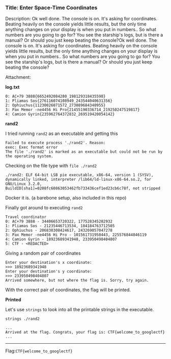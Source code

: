 ### Title: Enter Space-Time Coordinates

Description: Ok well done. The console is on. It's asking for coordinates. Beating heavily on the console yields little results, but the only time anything changes on your display is when you put in numbers.. So what numbers are you going to go for?  You see the starship's logs, but is there a manual? Or should you just keep beating the console?Ok well done. The console is on. It's asking for coordinates. Beating heavily on the console yields little results, but the only time anything changes on your display is when you put in numbers.. So what numbers are you going to go for?  You see the starship's logs, but is there a manual? Or should you just keep beating the console?

Attachment:

**log.txt**
```
0: AC+79 3888{6652492084280_198129318435598}
1: Pliamas Sos{276116074108949_243544040631356}
2: Ophiuchus{11230026071572_273089684340955}
3: Pax Memor -ne4456 Hi Pro{21455190336714_219250247519817}
4: Camion Gyrin{235962764372832_269519420054142}
```

**rand2**

I tried running `rand2` as an executable and getting this
```
Failed to execute process './rand2'. Reason:
exec: Exec format error
The file './rand2' is marked as an executable but could not be run by the operating system.
```

Checking on the file type with `file ./rand2`
```
./rand2: ELF 64-bit LSB pie executable, x86-64, version 1 (SYSV), dynamically linked, interpreter /lib64/ld-linux-x86-64.so.2, for GNU/Linux 3.2.0, BuildID[sha1]=0208fc60863053462fb733436cef1ed23cb6c78f, not stripped
```

Docker it is. (a barebone setup, also included in this repo)

Finally got around to executing `rand2`

```
Travel coordinator
0: AC+79 3888 - 34406653720322, 177528345282932
1: Pliamas Sos - 21235446713534, 184184763712505
2: Ophiuchus - 206830308424617, 243269057047278
3: Pax Memor -ne4456 Hi Pro - 101561731958443, 225576844846119
4: Camion Gyrin - 18923689341948, 233950498404807
5: CTF - <REDACTED>
```

Giving a random pair of coordinates 

```
Enter your destination's x coordinate:
>>> 18923689341948  
Enter your destination's y coordinate:
>>> 233950498404807
Arrived somewhere, but not where the flag is. Sorry, try again.
```

With the correct pair of coordinates, the flag will be printed.

__Printed__

Let's use `strings` to look into all the printable strings in the executable.

`strings ./rand2`

```
...
Arrived at the flag. Congrats, your flag is: CTF{welcome_to_googlectf}
...
```

---

Flag:`CTF{welcome_to_googlectf}`